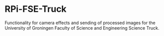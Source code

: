 # RPi-FSE-Truck
Functionality for camera effects and sending of processed images for the University of Groningen Faculty of Science and Engineering Science Truck.
